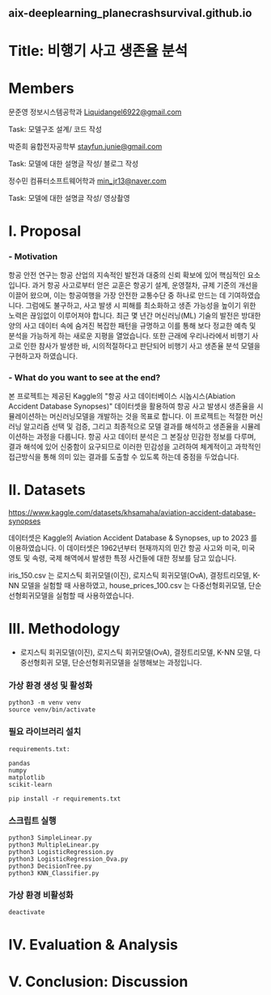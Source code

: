 ## aix-deeplearning_planecrashsurvival.github.io
# Title: 비행기 사고 생존율 분석
# Members
문준영 정보시스템공학과 Liquidangel6922@gmail.com 

Task: 모델구조 설계/ 코드 작성

박준희 융합전자공학부 stayfun.junie@gmail.com

Task: 모델에 대한 설명글 작성/ 블로그 작성 

정수민 컴퓨터소프트웨어학과 min_jr13@naver.com

Task: 모델에 대한 설명글 작성/ 영상촬영

# I. Proposal
### - Motivation
항공 안전 연구는 항공 산업의 지속적인 발전과 대중의 신뢰 확보에 있어 핵심적인 요소입니다. 과거 항공 사고로부터 얻은 교훈은 항공기 설계, 운영절차, 규제 기준의 개선을 이끌어 왔으며, 이는 항공여행을 가장 안전한 교통수단 중 하나로 만드는 데 기여하였습니다. 그럼에도 불구하고, 사고 발생 시 피해를 최소화하고 생존 가능성을 높이기 위한 노력은 끊임없이 이루어져야 합니다. 최근 몇 년간 머신러닝(ML) 기술의 발전은 방대한 양의 사고 데이터 속에 숨겨진 복잡한 패턴을 규명하고 이를 통해 보다 정교한 예측 및 분석을 가능하게 하는 새로운 지평을 열었습니다. 또한 근래에 우리나라에서 비행기 사고로 인한 참사가 발생한 바, 시의적절하다고 판단되어 비행기 사고 생존율 분석 모델을 구현하고자 하였습니다.
### - What do you want to see at the end?
본 프로젝트는 제공된 Kaggle의 "항공 사고 데이터베이스 시놉시스(Abiation Accident Database Synopses)" 데이터셋을 활용하여 항공 사고 발생시 생존율을 시뮬레이션하는 머신러닝모델을 개발하는 것을 목표로 합니다. 이 프로젝트는 적절한 머신러닝 알고리즘 선택 및 검증, 그리고 최종적으로 모델 결과를 해석하고 생존율을 시뮬레이션하는 과정을 다룹니다. 항공 사고 데이터 분석은 그 본질상 민감한 정보를 다루며, 결과 해석에 있어 신중함이 요구되므로 이러한 민감성을 고려하여 체계적이고 과학적인 접근방식을 통해 의미 있는 결과를 도출할 수 있도록 하는데 중점을 두었습니다. 
# II. Datasets
https://www.kaggle.com/datasets/khsamaha/aviation-accident-database-synopses


데이터셋은 Kaggle의 Aviation Accident Database & Synopses, up to 2023 를 이용하였습니다. 이 데이터셋은 1962년부터 현재까지의 민간 항공 사고와 미국, 미국 영토 및 속령, 국제 해역에서 발생한 특정 사건들에 대한 정보를 담고 있습니다.


iris_150.csv 는 로지스틱 회귀모델(이진), 로지스틱 회귀모델(OvA), 결정트리모델, K-NN 모델을 실험할 때 사용하였고, house_prices_100.csv 는 다중선형회귀모델, 단순선형회귀모델을 실험할 때 사용하였습니다. 
# III. Methodology
- 로지스틱 회귀모델(이진), 로지스틱 회귀모델(OvA), 결정트리모델, K-NN 모델, 다중선형회귀 모델, 단순선형회귀모델을 실행해보는 과정입니다.
### 가상 환경 생성 및 활성화
```
python3 -m venv venv
source venv/bin/activate
```
### 필요 라이브러리 설치
```
requirements.txt:

pandas
numpy
matplotlib
scikit-learn

pip install -r requirements.txt
```
### 스크립트 실행
```
python3 SimpleLinear.py
python3 MultipleLinear.py
python3 LogisticRegression.py
python3 LogisticRegression_Ova.py
python3 DecisionTree.py
python3 KNN_Classifier.py
```
### 가상 환경 비활성화
```
deactivate
```


# IV. Evaluation & Analysis
# V. Conclusion: Discussion
